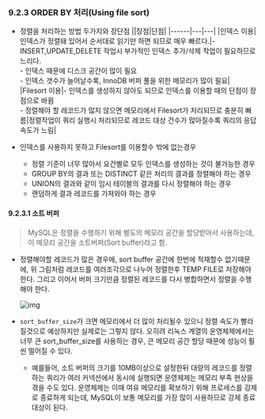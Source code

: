 ### 9.2.3 ORDER BY 처리(Using file sort)

- 정렬을 처리하는 방법 두가지와 장단점
||장점|단점|
|------|---|---|
|인덱스 이용|인덱스가 정렬돼 있어서 순서대로 읽기만 하면 되므로 매우 빠르다.|- INSERT,UPDATE,DELETE 작업시 부가적인 인덱스 추가/삭제 작업이 필요하므로 느리다.<br />- 인덱스 때문에 디스크 공간이 많이 필요<br />- 인덱스 갯수가 늘어날수록, InnoDB 버퍼 풀을 위한 메모리가 많이 필요|
|Filesort 이용|- 인덱스를 생성하지 않아도 되므로 인덱스를 이용할 때의 단점이 장점으로 바뀜<br />- 정렬해야 할 레코드가 많지 않으면 메모리에서 Filesort가 처리되므로 충분히 빠름|정렬작업이 쿼리 실행시 처리되므로 레코드 대상 건수가 많아질수록 쿼리의 응답 속도가 느림|

- 인덱스를 사용하지 못하고 Filesort를 이용할수 밖에 없는경우
  - 정렬 기준이 너무 많아서 요건별로 모두 인덱스를 생성하는 것이 불가능한 경우
  - GROUP BY의 결과 또는 DISTINCT 같은 처리의 결과를 정렬해야 하는 경우
  - UNION의 결과와 같이 임시 테이블의 결과를 다시 정렬해야 하는 경우
  - 랜덤하게 결과 레코드를 가져와야 하는 경우



#### 9.2.3.1 소트 버퍼

> MySQL은 정렬을 수행하기 위해 별도의 메모리 공간을 할당받아서 사용하는데, 이 메모리 공간을 소트버퍼(Sort buffer)라고 함.





- 정렬해야할 레코드가 많은 경우에, sort buffer 공간에 한번에 적재할수 없기때문에, 위 그림처럼 레코드를 여러조각으로 나누어 정렬한후 TEMP FILE로 저장해야 한다. 그리고 이어서 버퍼 크기만큼 정렬된 레코드를 다시 병합하면서 정렬을 수행해야 한다.

  ![img](https://mblogthumb-phinf.pstatic.net/MjAxOTA5MjBfMTA4/MDAxNTY4OTI4ODc1ODYy.2XzPWHfti_pOn-5odjFKdtnwwC2VJM3qUtgEmagpryYg.t5kNgX9TGp8yJpAq960Ksp7nEl8EJWsdtoniVLICaSog.PNG.jevida/091919_2134_MySQLMariaD2.png?type=w800)

- `sort_buffer_size`가 크면 메모리에서 더 많이 처리될수 있으니 정렬 속도가 빨라질것으로 예상하지만 실제로는 그렇지 않다. 오히려 리눅스 계열의 운영체제에서는 너무 큰 sort_buffer_size를 사용하는 경우, 큰 메모리 공간 할당 때문에 성능이 훨씬 떨어질 수 있다.

  - 예를들어, 소트 버퍼의 크기를 10MB이상으로 설정한뒤 대량의 레코드를 정렬하는 쿼리가 여러 커넥션에서 동시에 실행되면 운영체제는 메모리 부족 현상을 겪을 수도 있다. 운영체제는 이때 여유 메모리를 확보하기 위해 프로세스를 강제로 종료하게 되는데, MySQL이 보통 메모리를 가장 많이 사용하므로 강제 종료대상이 된다.